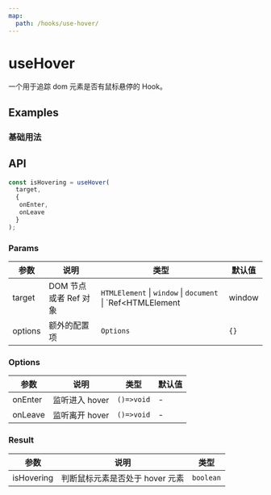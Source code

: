 ```yaml
---
map:
  path: /hooks/use-hover/
---
```


# useHover

一个用于追踪 dom 元素是否有鼠标悬停的 Hook。

## Examples

### 基础用法

<demo src="./demo/demo.vue"
  language="vue"
  title="基础用法"
  desc="使用 ref 设置需要需要监听的元素。">
</demo>

## API

```typescript
const isHovering = useHover(
  target, 
  {
   onEnter,
   onLeave
  }
);
```

### Params

| 参数    | 说明                  | 类型                | 默认值 |
|---------|-----------------------|---------------------|--------|
| target  | DOM 节点或者 Ref 对象 |  `HTMLElement` \| `window` \| `document` \| `Ref<HTMLElement | window | document | null>` | -      |
| options | 额外的配置项 | `Options`                 | `{}`     |

### Options

| 参数     | 说明                       | 类型      | 默认值  |
|----------|----------------------------|-----------|---------|
| onEnter | 监听进入 hover        | `()=>void`            | -      |
| onLeave | 监听离开 hover        | `()=>void`            | -      |

### Result

| 参数       | 说明                            | 类型    |
|------------|---------------------------------|---------|
| isHovering | 判断鼠标元素是否处于 hover 元素 | `boolean` |